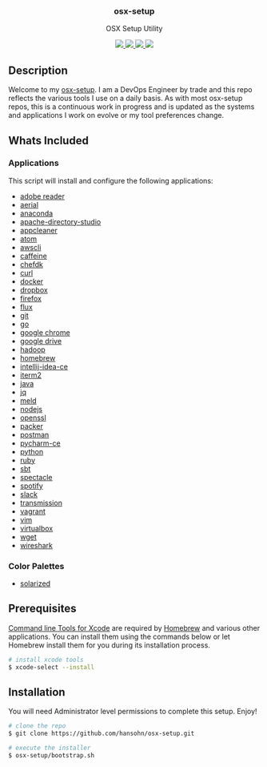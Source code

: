 <div align="center">
  <h3>osx-setup</h3>
  <p>OSX Setup Utility</p>
  <p>
    <!-- Build Status -->
    <a href="https://actions-badge.atrox.dev/hansohn/osx-setup/goto?ref=main">
      <img src="https://img.shields.io/endpoint.svg?url=https%3A%2F%2Factions-badge.atrox.dev%2Fhansohn%2Fosx-setup%2Fbadge%3Fref%3Dmain&style=for-the-badge">
    </a>
    <!-- Github Tag -->
    <a href="https://gitHub.com/hansohn/osx-setup/tags/">
      <img src="https://img.shields.io/github/tag/hansohn/osx-setup.svg?style=for-the-badge">
    </a>
    <!-- License -->
    <a href="https://github.com/hansohn/osx-setup/blob/main/LICENSE">
      <img src="https://img.shields.io/github/license/hansohn/osx-setup.svg?style=for-the-badge">
    </a>
    <!-- LinkedIn -->
    <a href="https://linkedin.com/in/ryanhansohn">
      <img src="https://img.shields.io/badge/-LinkedIn-black.svg?style=for-the-badge&logo=linkedin&colorB=555">
    </a>
  </p>
</div>

## Description

Welcome to my [osx-setup](https://github.com/hansohn/osx-setup). I am a DevOps Engineer by trade and this repo reflects the various tools I use on a daily basis. As with most osx-setup repos, this is a continuous work in progress and is updated as the systems and applications I work on evolve or my tool preferences change.

Whats Included
--------------

### Applications

This script will install and configure the following applications:

- [adobe reader](https://get.adobe.com/reader/?promoid=KLXME)
- [aerial](https://github.com/JohnCoates/Aerial)
- [anaconda](https://www.anaconda.com/)
- [apache-directory-studio](https://directory.apache.org/studio/)
- [appcleaner](https://freemacsoft.net/appcleaner/)
- [atom](https://atom.io/)
- [awscli](https://aws.amazon.com/cli/)
- [caffeine](http://lightheadsw.com/caffeine/)
- [chefdk](https://downloads.chef.io/chef-dk/)
- [curl](https://curl.haxx.se/)
- [docker](https://www.docker.com/docker-mac)
- [dropbox](https://www.dropbox.com/)
- [firefox](https://www.mozilla.org/en-US/firefox/products/)
- [flux](https://justgetflux.com/)
- [git](https://git-scm.com/)
- [go](https://golang.org/)
- [google chrome](https://www.google.com/chrome/browser/desktop/index.html)
- [google drive](https://www.google.com/drive/)
- [hadoop](http://hadoop.apache.org/)
- [homebrew](http://brew.sh/)
- [intellij-idea-ce](https://www.jetbrains.com/idea/)
- [iterm2](https://www.iterm2.com/)
- [java](https://java.com/en/download/)
- [jq](https://stedolan.github.io/jq/)
- [meld](http://meldmerge.org/)
- [nodejs](https://nodejs.org/en/)
- [openssl](https://www.openssl.org/)
- [packer](https://www.packer.io/)
- [postman](https://www.getpostman.com/)
- [pycharm-ce](https://www.jetbrains.com/pycharm/)
- [python](https://www.python.org/)
- [ruby](https://www.ruby-lang.org/en/)
- [sbt](https://www.scala-sbt.org/)
- [spectacle](https://www.spectacleapp.com/)
- [spotify](https://www.spotify.com/us/)
- [slack](https://slack.com/)
- [transmission](http://www.transmissionbt.com/)
- [vagrant](https://www.vagrantup.com/)
- [vim](http://www.vim.org/)
- [virtualbox](https://www.virtualbox.org/)
- [wget](http://www.gnu.org/software/wget/)
- [wireshark](https://www.wireshark.org/)

### Color Palettes

 - [solarized](http://ethanschoonover.com/solarized)

Prerequisites
-------------

[Command line Tools for Xcode](https://developer.apple.com/xcode/) are required by [Homebrew](https://brew.sh/) and various other applications. You can install them using the commands below or let Homebrew install them for you during its installation process.

```bash
# install xcode tools
$ xcode-select --install
```

Installation
------------

You will need Administrator level permissions to complete this setup. Enjoy!

```bash
# clone the repo
$ git clone https://github.com/hansohn/osx-setup.git

# execute the installer
$ osx-setup/bootstrap.sh
```
